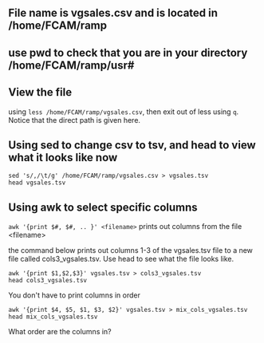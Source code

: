 ## File name is vgsales.csv and is located in /home/FCAM/ramp

## use pwd to check that you are in your directory /home/FCAM/ramp/usr#

## View the file 
using `less /home/FCAM/ramp/vgsales.csv`, then exit out of less using `q`. Notice that the direct path is given here. 

## Using sed to change csv to tsv, and head to view what it looks like now 
```
sed 's/,/\t/g' /home/FCAM/ramp/vgsales.csv > vgsales.tsv
head vgsales.tsv 
```

## Using awk to select specific columns 
`awk '{print $#, $#, .. }' <filename>` prints out columns from the file \<filename\> 

the command below prints out columns 1-3 of the vgsales.tsv file to a new file called cols3_vgsales.tsv. Use head to see what the file looks like.
```
awk '{print $1,$2,$3}' vgsales.tsv > cols3_vgsales.tsv
head cols3_vgsales.tsv 
```
You don't have to print columns in order
```
awk '{print $4, $5, $1, $3, $2}' vgsales.tsv > mix_cols_vgsales.tsv
head mix_cols_vgsales.tsv
```
What order are the columns in?
